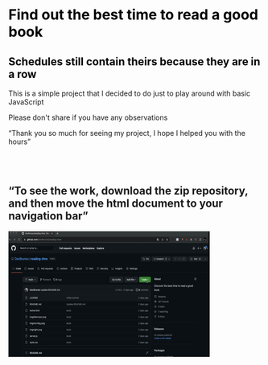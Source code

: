 <h1 style="color: rgb(0, 0, 0);">Find out the best time to read a good book</h1>
<h2 style="color: rgb(0, 0, 0);">Schedules still contain theirs because they are in a row</h2>

<p>This is a simple project that I decided to do just to play around with basic JavaScript</p>
<p>Please don't share if you have any observations</p>
<p><q>Thank you so much for seeing my project, I hope I helped you with the hours</q></p>
<br>
<br>
<h2><q>To see the work, download the zip repository, and then move the html document to your navigation bar</q></h2>
<img src="https://raw.githubusercontent.com/DevBrunoo/nav_rose/main/movierepository.gif" alt="">
<img src="file:///Users/brunocosta/Pictures/Photos%20Library.photoslibrary/originals/0/021FB78F-D059-43DC-9F92-1CF5DF1F00AE.jpeg" alt="">
